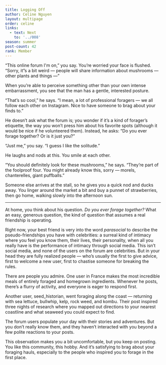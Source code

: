 ```yaml
---
title: Logging Off
author: Celine Nguyen
layout: multipage
order: celine
links:
  - text: Next
    to: '../008'
season: summer
post-count: 42
rank: Member
---
```


“This online forum I'm on,” you say. You’re worried your face is flushed. “Sorry, it”s a bit weird — people will share information about mushrooms — other plants and things —”

When you’re able to perceive something other than your own intense embarrassment, you see that the man has a gentle, interested posture.

“That’s so cool,” he says. “I mean, a lot of professional foragers — we all follow each other on Instagram. Nice to have someone to brag about your finds to.”

He doesn’t ask what the forum is; you wonder if it’s a kind of forager’s etiquette, the way you won’t press him about his favorite spots (although it would be nice if he volunteered them). Instead, he asks: “Do you ever forage together? Or is it just you?”

“Just me,” you say. “I guess I like the solitude.”

He laughs and nods at this. You smile at each other.

“You should definitely look for these mushrooms,” he says. “They’re part of the foolproof four. You might already know this, sorry — morels, chanterelles, giant puffballs.”

Someone else arrives at the stall, so he gives you a quick nod and ducks away. You linger around the market a bit and buy a punnet of strawberries, then go home, walking slowly into the afternoon sun.

---

At home, you think about his question. *Do you ever forage together?* What an easy, generous question, the kind of question that assumes a real friendship is operating.

Right now, your best friend is very into the word *parasocial* to describe the pseudo-friendships you have with celebrities: a surreal kind of intimacy where you feel you know them, their lives, their personality, when all you really have is the performance of intimacy through social media. This isn’t social media, and none of the users on the forum are celebrities. But in your head they are fully realized people — who’s usually the first to give advice, first to welcome a new user, first to chastise someone for breaking the rules.

There are people you admire. One user in France makes the most incredible meals of entirely foraged and homegrown ingredients. Whenever he posts, there’s a flurry of activity, and everyone is eager to respond first.

Another user, seed_historian, went foraging along the coast — returning with sea lettuce, bullwhip, kelp, rock weed, and kombu. Their post inspired three nights of research where you mapped out directions to your nearest coastline and what seaweed you could expect to find.

The forum users populate your day with their stories and adventures. But you don’t really know them, and they haven’t interacted with you beyond a few polite reactions to your posts.

This observation makes you a bit uncomfortable, but you keep on posting. You like this community, this hobby. And it’s satisfying to brag about your foraging hauls, especially to the people who inspired you to forage in the first place.
